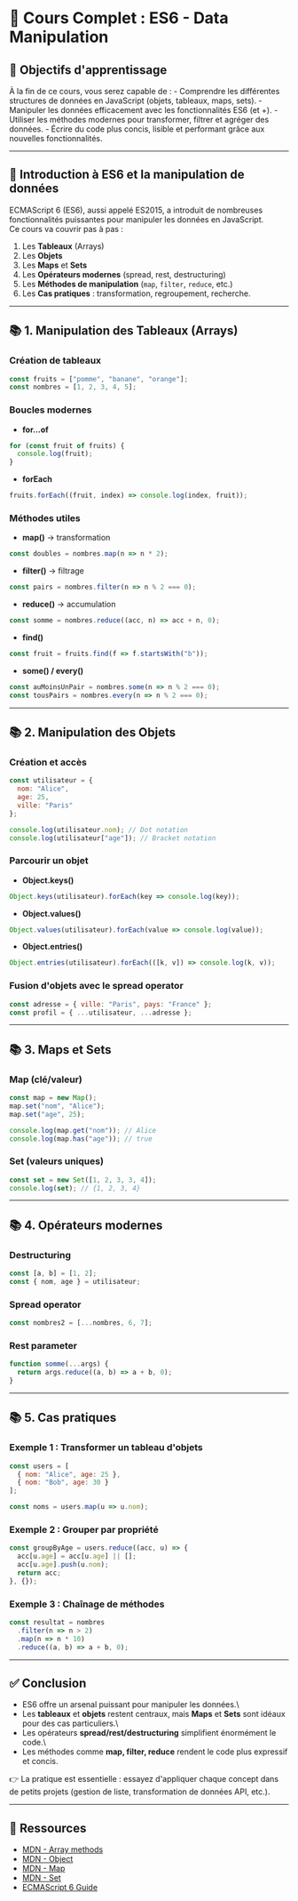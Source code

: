 # 📘 Cours Complet : ES6 - Data Manipulation

## 🎯 Objectifs d'apprentissage

À la fin de ce cours, vous serez capable de : - Comprendre les
différentes structures de données en JavaScript (objets, tableaux, maps,
sets). - Manipuler les données efficacement avec les fonctionnalités ES6
(et +). - Utiliser les méthodes modernes pour transformer, filtrer et
agréger des données. - Écrire du code plus concis, lisible et performant
grâce aux nouvelles fonctionnalités.

------------------------------------------------------------------------

## 🚀 Introduction à ES6 et la manipulation de données

ECMAScript 6 (ES6), aussi appelé ES2015, a introduit de nombreuses
fonctionnalités puissantes pour manipuler les données en JavaScript.\
Ce cours va couvrir pas à pas :

1.  Les **Tableaux** (Arrays)
2.  Les **Objets**
3.  Les **Maps** et **Sets**
4.  Les **Opérateurs modernes** (spread, rest, destructuring)
5.  Les **Méthodes de manipulation** (`map`, `filter`, `reduce`, etc.)
6.  Les **Cas pratiques** : transformation, regroupement, recherche.

------------------------------------------------------------------------

## 📚 1. Manipulation des Tableaux (Arrays)

### Création de tableaux

``` js
const fruits = ["pomme", "banane", "orange"];
const nombres = [1, 2, 3, 4, 5];
```

### Boucles modernes

-   **for...of**

``` js
for (const fruit of fruits) {
  console.log(fruit);
}
```

-   **forEach**

``` js
fruits.forEach((fruit, index) => console.log(index, fruit));
```

### Méthodes utiles

-   **map()** → transformation

``` js
const doubles = nombres.map(n => n * 2);
```

-   **filter()** → filtrage

``` js
const pairs = nombres.filter(n => n % 2 === 0);
```

-   **reduce()** → accumulation

``` js
const somme = nombres.reduce((acc, n) => acc + n, 0);
```

-   **find()**

``` js
const fruit = fruits.find(f => f.startsWith("b"));
```

-   **some() / every()**

``` js
const auMoinsUnPair = nombres.some(n => n % 2 === 0);
const tousPairs = nombres.every(n => n % 2 === 0);
```

------------------------------------------------------------------------

## 📚 2. Manipulation des Objets

### Création et accès

``` js
const utilisateur = {
  nom: "Alice",
  age: 25,
  ville: "Paris"
};

console.log(utilisateur.nom); // Dot notation
console.log(utilisateur["age"]); // Bracket notation
```

### Parcourir un objet

-   **Object.keys()**

``` js
Object.keys(utilisateur).forEach(key => console.log(key));
```

-   **Object.values()**

``` js
Object.values(utilisateur).forEach(value => console.log(value));
```

-   **Object.entries()**

``` js
Object.entries(utilisateur).forEach(([k, v]) => console.log(k, v));
```

### Fusion d'objets avec le spread operator

``` js
const adresse = { ville: "Paris", pays: "France" };
const profil = { ...utilisateur, ...adresse };
```

------------------------------------------------------------------------

## 📚 3. Maps et Sets

### Map (clé/valeur)

``` js
const map = new Map();
map.set("nom", "Alice");
map.set("age", 25);

console.log(map.get("nom")); // Alice
console.log(map.has("age")); // true
```

### Set (valeurs uniques)

``` js
const set = new Set([1, 2, 3, 3, 4]);
console.log(set); // {1, 2, 3, 4}
```

------------------------------------------------------------------------

## 📚 4. Opérateurs modernes

### Destructuring

``` js
const [a, b] = [1, 2];
const { nom, age } = utilisateur;
```

### Spread operator

``` js
const nombres2 = [...nombres, 6, 7];
```

### Rest parameter

``` js
function somme(...args) {
  return args.reduce((a, b) => a + b, 0);
}
```

------------------------------------------------------------------------

## 📚 5. Cas pratiques

### Exemple 1 : Transformer un tableau d'objets

``` js
const users = [
  { nom: "Alice", age: 25 },
  { nom: "Bob", age: 30 }
];

const noms = users.map(u => u.nom);
```

### Exemple 2 : Grouper par propriété

``` js
const groupByAge = users.reduce((acc, u) => {
  acc[u.age] = acc[u.age] || [];
  acc[u.age].push(u.nom);
  return acc;
}, {});
```

### Exemple 3 : Chaînage de méthodes

``` js
const resultat = nombres
  .filter(n => n > 2)
  .map(n => n * 10)
  .reduce((a, b) => a + b, 0);
```

------------------------------------------------------------------------

## ✅ Conclusion

-   ES6 offre un arsenal puissant pour manipuler les données.\
-   Les **tableaux** et **objets** restent centraux, mais **Maps** et
    **Sets** sont idéaux pour des cas particuliers.\
-   Les opérateurs **spread/rest/destructuring** simplifient énormément
    le code.\
-   Les méthodes comme **map, filter, reduce** rendent le code plus
    expressif et concis.

👉 La pratique est essentielle : essayez d'appliquer chaque concept dans
de petits projets (gestion de liste, transformation de données API,
etc.).

------------------------------------------------------------------------

## 📖 Ressources

-   [MDN - Array
    methods](https://developer.mozilla.org/fr/docs/Web/JavaScript/Reference/Global_Objects/Array)
-   [MDN -
    Object](https://developer.mozilla.org/fr/docs/Web/JavaScript/Reference/Global_Objects/Object)
-   [MDN -
    Map](https://developer.mozilla.org/fr/docs/Web/JavaScript/Reference/Global_Objects/Map)
-   [MDN -
    Set](https://developer.mozilla.org/fr/docs/Web/JavaScript/Reference/Global_Objects/Set)
-   [ECMAScript 6 Guide](https://262.ecma-international.org/6.0/)
